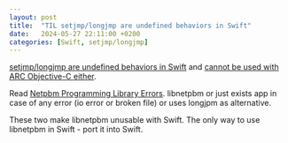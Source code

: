 ```yaml
---
layout: post
title:  "TIL setjmp/longjmp are undefined behaviors in Swift"
date:   2024-05-27 22:11:00 +0200
categories: [Swift, setjmp/longjmp]
---
```

[setjmp/longjmp are undefined behaviors in Swift](https://forums.swift.org/t/on-the-road-to-swift-6/32862/146?page=8) and [cannot be used with ARC Objective-C either](https://x.com/jckarter/status/528971489257984000).

Read [Netpbm Programming Library Errors](https://netpbm.sourceforge.net/doc/liberror.html). libnetpbm or just exists app in case of any error (io error or broken file) or uses longjpm as alternative.

These two make libnetpbm unusable with Swift. The only way to use libnetpbm in Swift - port it into Swift.
